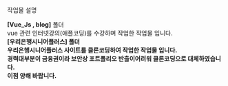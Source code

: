 작업물 설명

<strong>[Vue_Js , blog]</strong> 폴더 <br>
vue 관련 인터넷강의(애플코딩)를 수강하며 작업한 작업물 입니다.
<br>
<strong>[우리은행시니어플러스]<strong> 폴더<br>
우리은행시니어플러스 사이트를 클론코딩하여 작업한 작업물 입니다.
<br>
경력대부분이 금융권이라 보안상 포트폴리오 반출이어려워 클론코딩으로 대체하였습니다.
<br>이점 양해 바랍니다.
